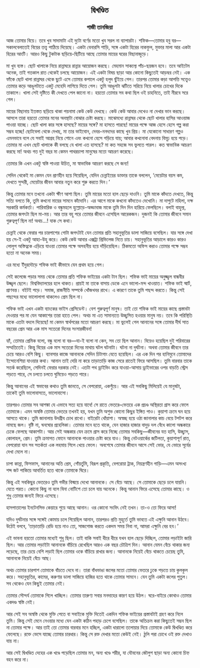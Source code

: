 <div align=center><h2 align=center>দ্বিখণ্ডিত</h4><h3 align=center>গাজী তানজিয়া</h3>
</div>

আজ তোমার বিয়ে। তবে খুব সাদামাটা এই দুটো বর্ণের মতো খুব সরল না ব্যাপারটা। শফিক—তোমার হবু বর—সকালবেলাতেই বিয়ের তত্ত্ব পাঠিয়ে দিয়েছে। একটা বেনারসি শাড়ি, সঙ্গে একটা হিরের নাকফুল, মুক্তার মালা আর একটা হিরের আংটি। আরও কিছু টুকটাক ছড়িয়ে-ছিটিয়ে আছে তোমার মায়ের ঘরের বিছানাজুড়ে।

মা খুব ব্যস্ত। ছোট খালাকে নিয়ে রান্নাঘরে রান্নার আয়োজন করছে। মেহমান সাকল্যে পাঁচ-ছয়জন হবে। তবে আইটেম অনেক, তাই গতকাল রাত থেকেই চলছে আয়োজন। এই একটা বিষয় ছাড়া আর কোনো কিছুতেই আড়ম্বর নেই। এক ফাঁকে ছোট খালা রান্নাঘর থেকে ছুটে এসে তোমার কপালে একটু হলুদ ছুঁইয়ে গেল। তারপর তোমার কড়া আপত্তি সত্ত্বেও তোমার কড়ে আঙুলটাতে একটু মেহেদি লাগিয়ে দিতে গেল। তুমি আঙুলটা ঝটিতে সরিয়ে নিয়ে খালার চোখের দিকে তাকালে। খালা সেই দৃষ্টিতে কী দেখতে পেল জানো না। হয়তো তোমার সব কথা ছিল ওই চাহনিতে, তাই নীরবে সরে গেল।

মায়ের বিছানায় ইতস্তত ছড়িয়ে থাকা পয়নামা কেউ কেউ দেখছে। কেউ কেউ আবার দেখেও না দেখার ভান করছে। আসলে তারা হয়তো তোমার মনের অবস্থাটা বোঝার চেষ্টা করছে। মাঝেমধ্যে রান্নাঘর থেকে ছোট খালার হাসির আওয়াজ পাওয়া যাচ্ছে। ছোট খালা কার সঙ্গে হাসছে? মায়ের সঙ্গে? মা হাসতে পারছে! মায়ের পক্ষে আজ হেসে হেসে গল্প করা সম্ভব হচ্ছে! ছোটবেলা থেকে দেখছ, মা তার ভাইবোন, দেবর-ননদদের কাছে খুব প্রিয়। মা যেকোনো সাধারণ গল্পও এমনভাবে বলে যে সবাই আগ্রহ নিয়ে শোনে এবং কখনো হেসে গড়িয়ে যায়; আবার কখনোবা বেদনায় বিমূঢ় হয়ে পড়ে। তোমার মা এখন ছোট খালাকে কী বলছে যে খালা এত হাসছে? মা কত সহজে সব ভুলতে পারল। কত স্বাভাবিক আচরণ করছে মা! অথচ গত দুই বছর মা কেমন পাথরচাপা মানুষের মতো আচরণ করেছে।

তোমার কি এখন একটু স্বস্তি পাওয়া উচিত, মা স্বাভাবিক আচরণ করছে সে জন্য!

সেদিন থেকেই মা কেমন যেন প্রাণহীন হয়ে গিয়েছিল, যেদিন চেন্নাইয়ের ডাক্তার তাকে বললেন, ‘মেয়েটার বয়স কম, দেখতে সুন্দরী, মেয়েটার জীবন আবার নতুন করে শুরু করতে দিন।’

কিন্তু তোমার মনে তখনো একটা ক্ষীণ আশা ছিল। তুমি মায়ের মতো হাল ছেড়ে দাওনি। তুমি মাকে কাঁদতে দেখতে, কিন্তু সত্যি বলতে কি, তুমি কখনো মায়ের সামনে কাঁদোনি। এর আগে মাকে কখনো কাঁদতেও দেখোনি। মা দাপুটে মহিলা, দক্ষ সরকারি কর্মকর্তা। পারিবারিক ও বন্ধুমহলে হুল্লোড়ে-অড্ডাবাজ মাকে তুমি দিন দিন হারিয়ে ফেলছিলে। বলাই বাহুল্য, তোমার জগৎটা ছিল মা-ময়। আর তার বহু পরে তোমার জীবনে এসেছিল আরেকজন। দুজনই কি তোমার জীবনে সমান গুরুত্বপূর্ণ ছিল না! অথচ...! যাক সে কথা।

চেন্নাই থেকে ফেরার পর চারপাশের গোটা জগৎটাই যেন তোমার প্রতি সহানুভূতির ডালা সাজিয়ে বসেছিল। যার সঙ্গে দেখা হয় সে-ই একটু আহা-উহু করে। কেউ কেউ আবার এক্সট্রা প্রিভিলেজ নিতে চায়। সহানুভূতির আড়ালে কারও কারও লোলুপ অস্তিত্বকে এড়িয়ে যাওয়া তোমার পক্ষে অসহনীয় হয়ে দাঁড়িয়েছিল। ঠিকমতো অফিস করাও তোমার পক্ষে সম্ভব হতো না অনেক সময়।

এর মধ্যে ইঁদুরদৌড়ে শফিক ভাই কীভাবে যেন প্রথম হয়ে গেল।

সেই কলেজে পড়ার সময় থেকে তোমার প্রতি শফিক ভাইয়ের একটা টান ছিল। শফিক ভাই মায়ের অনুজ্জ্বল বান্ধবীর উজ্জ্বল ছেলে। বিশ্ববিদ্যালয়ের হলে থাকত। প্রায়ই মা তাকে বাসায় ডেকে এনে ভালো-মন্দ খাওয়াত। শফিক ভাই স্মার্ট, প্রাণবন্ত। বইটই পড়ে। সমাজ, রাজনীতি সম্পর্কে খোঁজখবর রাখে। এ কারণে তাকে তুমি পছন্দ করতে। কিন্তু সেই পছন্দের মধ্যে ভালোলাগা থাকলেও প্রেম ছিল না।

শফিক ভাই এখন একটা ব্যাংকের ভাইস প্রেসিডেন্ট। বেশ গুরুত্বপূর্ণ মানুষ। তাই তো শফিক ভাই মায়ের কাছে প্রস্তাবটা দেওয়ার পর মা যেন আকাশের তারা হাতে পেল। অথচ মা এত সামান্যতে উচ্ছ্বসিত হওয়ার মানুষ নয়। তবে কি পরিস্থিতি মাকে এতটা বদলে দিয়েছে! মা কেমন স্বার্থপরের মতো আচরণ করছে। মা ভুলেই গেল আনানের সঙ্গে তোমার দীর্ঘ সাত বছরের প্রেম আর এক মাস সতেরো দিনের সংসারজীবন!

হ্যাঁ, তোমার প্রেমিক বলো, বন্ধু বলো বা বর—যা-ই বলো না কেন, সব তো ছিল আনান। বিয়েও হয়েছিল দুই পরিবারের সম্মতিতেই। কিন্তু বিয়ের এক মাস সতেরো দিনের মাথায় ঘটল ঘটনাটা। ঘটনা না দুর্ঘটনা। অথবা তোমার জীবনে তার চেয়ে আরও বেশি কিছু। ব্যাবসার কাজে আনানকে সেদিন চিটাগাং যেতে হয়েছিল। এর এক দিন পর হানিমুনে তোমাদের ইন্দোনেশিয়া যাওয়ার কথা। আনান তাই দেরি না করে তাড়াতাড়ি কাজ সেরে রাতেই ফিরে আসছিল। তুমি বারবার তাকে সতর্ক করেছিলে, সেদিনই ফেরার দরকার নেই। এতটা পথ ড্রাইভিং করে যাওয়া-আসায় ড্রাইভারের ওপর বাড়তি স্ট্রেস পড়তে পারে, সে চলতে চলতে ঘুমিয়েও পড়তে পারে।

কিন্তু আনানের এই স্বভাবের কথাও তুমি জানতে, সে বেপরোয়া, একগুঁয়ে। আর এই সবকিছু মিলিয়েই যে মানুষটা, তাকেই তুমি ভালোবাসতে, ভালোবাসো।

তারপরও তোমার সব আশঙ্কা যে এভাবে সত্য হয়ে যাবে! সে রাতে ভেতরে–ভেতরে এক প্রচণ্ড অস্থিরতা গ্রাস করে ফেলে তোমাকে। এমন অস্বস্তি তোমার ভেতরে তখনই হয়, যখন তুমি অশুভ কোনো কিছুর ইঙ্গিত পাও। কুয়াশা ক্রমে ঘন হয়ে আসতে থাকে। তুমি জানালায় উদগ্রীব চোখ রাখো। বাইরেটা ধোঁয়াশা। অস্বচ্ছ হয়ে ওঠা জানালার কাচ বেয়ে টপটপ করে নামছে জল। বৃষ্টি না, ঘনঘোর প্রহেলিকা। তোমার মনে হতে থাকে, যেন হাজার হাজার বাদুড় দল বেঁধে কালো অন্ধকারে ঢেকে ফেলছে আকাশটা। আর সেই অন্ধকার যেন ক্রমে গ্রাস করে নিচ্ছে তোমার সবকিছু—জীবনের যত হাসি, উচ্ছ্বাস, কোলাহল, প্রেম। তুমি ক্রমাগত ফোনে আনানকে পাওয়ার চেষ্টা করে যাও। কিন্তু নেটওয়ার্কের জটিলতা, কুয়াশাপূর্ণ রাত, বেপরোয়া যান সব সতর্কতা এক লহমায় গিলে খেয়ে ফেলে। অবশেষে তোমার জীবনে আসে সেই ভোর, যে ভোরে সূর্যের দেখা মেলে না।

চাপা কান্না, ফিসফাস, আনানের অতি প্রেম, গোঁয়র্তুমি, বিরূপ প্রকৃতি, বেপরোয়া ট্রাক, নিয়ন্ত্রণহীন গাড়ি—এমন অসংখ্য শব্দ জট পাকিয়ে আবর্তিত হতে থাকে তোমাকে ঘিরে।

কিন্তু এই সবকিছুর ভেতরেও তুমি গভীর বিস্ময়ে দেখো আনানকে। সে বেঁচে আছে। সে তোমাকে ছেড়ে চলে যায়নি। যেতে পরত। কোনো কিছু না বলে বিনা নোটিশে তো চলে যায় অনেকে। কিন্তু আনান ফিরে এসেছে তোমার কাছে। ও শুধু তোমার জন্যই ফিরে এসেছে।

হাসপাতালের ইনটেনসিভ কেয়ারে শুয়ে আছে আনান। ওর কোনো সংবিৎ নেই তখন। তা-ও তো ফিরে আসা!

যদিও দুর্ঘটনার সঙ্গে সঙ্গেই কোমায় চলে গিয়েছিল আনান, তারপরও প্রতি মুহূর্তে তুমি ভাবতে এই এক্ষুনি আনান উঠবে। উঠেই বলবে, ‘তাড়াতাড়ি রেডি হয়ে নাও তো, সাজগোজ করতে একদম সময় নিবা না, আমরা এক্ষুনি বের হব।’

এই ভাবনা হয়তো তোমার মধ্যেই শুধু ছিল। তাই বাকি সবাই ধীরে ধীরে যখন হাল ছেড়ে দিচ্ছিল, তোমার লড়াইটা জারি ছিল। আর তোমার লড়াইটা আনানকে বাঁচিয়ে রেখেছিল আরও এক বছর চৌত্রিশ দিন। আনান যেমন বেঁচে থাকার জন্য লড়েছে, তার চেয়ে বেশি লড়াই ছিল তোমার ওকে বাঁচিয়ে রাখার জন্য। আনানকে নিয়েই বেঁচে থাকতে চেয়েছ তুমি, আনানকে নিয়েই বেঁচে আছ।

অথচ তোমার চারপাশ তোমাকে বাঁচতে দেবে না। তারা বাঁধভাঙা জলের মতো তোমার ভেতরে ঢুকে পড়তে চায় কুলকুল করে। সহানুভূতির, কামের, করুণার ডালা সাজিয়ে হাজির হতে থাকে তোমার সামনে। যেন তুমি একটা কলের পুতুল। সব থেকেও যেন কিছুই তোমার নেই।

তোমার সৌন্দর্য তোমাকে গিলে খাচ্ছিল। তোমার তারুণ্য সবার মনদাহের কারণ হয়ে উঠল। ঘরে-বাইরে কোথাও তোমার একদণ্ড স্বস্তি নেই।

আর সেই সব অস্বস্তি থেকে মুক্তি পেতে বা সবাইকে মুক্তি দিতেই একদিন শফিক ভাইয়ের প্রস্তাবটাই গ্রহণ করে নিলে তুমি। কিন্তু সেই মেনে নেওয়ার মধ্যে যেন একটা কঠিন পহাড় চেপে বসেছিল। তাকে অতিক্রম করা কিছুতেই সম্ভব ছিল না তোমার পক্ষে। আর তাই তো তোমার বারবার মনে হচ্ছিল, একটা ধারালো তলোয়ার দিয়ে তোমাকে কেউ দ্বিখণ্ডিত করে ফেলেছে। রক্তে ভেসে যাচ্ছে তোমার চারধার। কিন্তু সে রক্ত দেখার মতো কেউই নেই। ঠুলি পরা চোখে ওই রক্ত দেখাও যায় না।

আর সেই দ্বিখণ্ডিত দেহের এক খণ্ডে পড়েছিল তোমার মন, অন্য খণ্ডে শরীর, যা যৌবনের জৌলুশ ছাড়া অন্য কোনো চি‎হ্ন বহন করে না।

